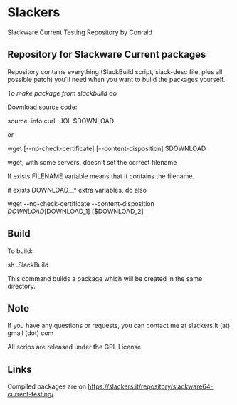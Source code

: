 # Slackers 

Slackware Current Testing Repository by Conraid

## Repository for Slackware Current packages

Repository contains everything (SlackBuild script, slack-desc file, plus all possible patch) you'll need when you want to build the packages yourself.

To *make package from slackbuild* do

Download source code:

  source .info
  curl -JOL $DOWNLOAD

or

  wget [--no-check-certificate] [--content-disposition] $DOWNLOAD

wget, with some servers, doesn't set the correct filename

If exists FILENAME variable means that it contains the filename.

if exists DOWNLOAD__* extra variables, do also

 wget --no-check-certificate --content-disposition $DOWNLOAD [$DOWNLOAD_1] [$DOWNLOAD_2]

## Build

To build:

  sh .SlackBuild

This command builds a package which will be created in the same directory.

## Note

If you have any questions or requests, you can contact me at slackers.it (at) gmail (dot) com

All scrips are released under the GPL License.

## Links

Compiled packages are on https://slackers.it/repository/slackware64-current-testing/

